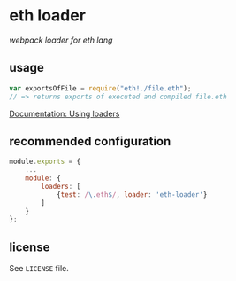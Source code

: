 # eth loader

_webpack loader for eth lang_

## usage

```js
var exportsOfFile = require("eth!./file.eth");
// => returns exports of executed and compiled file.eth
```

[Documentation: Using loaders](http://webpack.github.io/docs/using-loaders.html)

## recommended configuration

```js
module.exports = {
    ...
    module: {
        loaders: [
            {test: /\.eth$/, loader: 'eth-loader'}
        ]
    }
};
```

## license

See `LICENSE` file.
